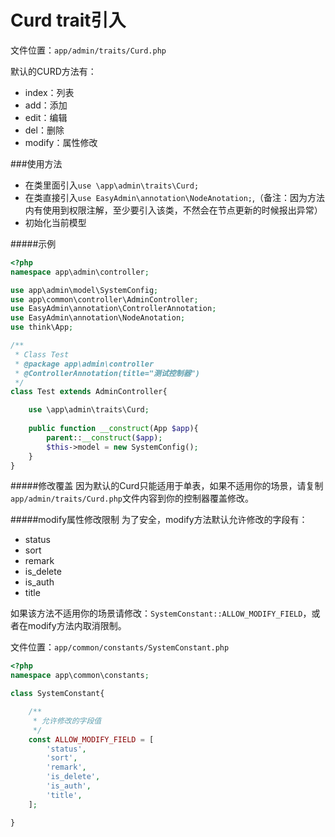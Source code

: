 # Curd trait引入

文件位置：`app/admin/traits/Curd.php`

默认的CURD方法有：
* index：列表
* add：添加
* edit：编辑
* del：删除
* modify：属性修改

###使用方法
* 在类里面引入`use \app\admin\traits\Curd;`
* 在类直接引入`use EasyAdmin\annotation\NodeAnotation;`,（备注：因为方法内有使用到权限注解，至少要引入该类，不然会在节点更新的时候报出异常）
* 初始化当前模型

#####示例
```php
<?php
namespace app\admin\controller;

use app\admin\model\SystemConfig;
use app\common\controller\AdminController;
use EasyAdmin\annotation\ControllerAnnotation;
use EasyAdmin\annotation\NodeAnotation;
use think\App;

/**
 * Class Test
 * @package app\admin\controller
 * @ControllerAnnotation(title="测试控制器")
 */
class Test extends AdminController{

    use \app\admin\traits\Curd;
    
    public function __construct(App $app){
        parent::__construct($app);
        $this->model = new SystemConfig();
    }
}
```

#####修改覆盖
因为默认的Curd只能适用于单表，如果不适用你的场景，请复制`app/admin/traits/Curd.php`文件内容到你的控制器覆盖修改。

#####modify属性修改限制
为了安全，modify方法默认允许修改的字段有：
* status
* sort
* remark
* is_delete
* is_auth
* title

如果该方法不适用你的场景请修改：`SystemConstant::ALLOW_MODIFY_FIELD`，或者在modify方法内取消限制。

文件位置：`app/common/constants/SystemConstant.php`

```php
<?php
namespace app\common\constants;

class SystemConstant{

    /**
     * 允许修改的字段值
     */
    const ALLOW_MODIFY_FIELD = [
        'status',
        'sort',
        'remark',
        'is_delete',
        'is_auth',
        'title',
    ];

}
```



